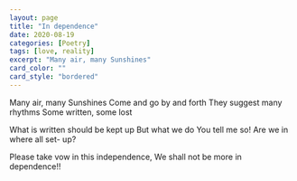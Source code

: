 ```yaml
---
layout: page
title: "In dependence"
date: 2020-08-19
categories: [Poetry]
tags: [love, reality]
excerpt: "Many air, many Sunshines"
card_color: ""
card_style: "bordered"
---
```


<div class="poem-verse">
Many air, many Sunshines
Come and go by and forth
They suggest many rhythms
Some written, some lost

What is written should be kept up
But what we do
You tell me so!
Are we in where all set- up?

Please take vow in this independence,
We shall not be more in dependence!!
</div>
